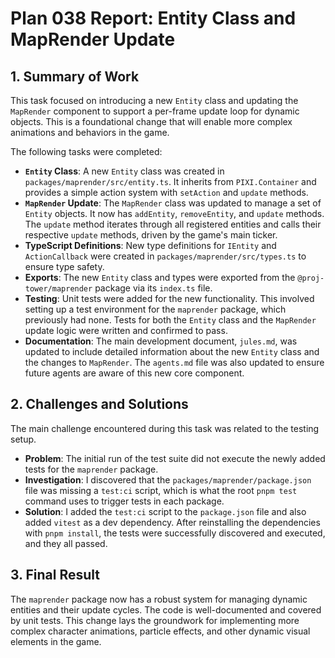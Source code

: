 # Plan 038 Report: Entity Class and MapRender Update

## 1. Summary of Work

This task focused on introducing a new `Entity` class and updating the `MapRender` component to support a per-frame update loop for dynamic objects. This is a foundational change that will enable more complex animations and behaviors in the game.

The following tasks were completed:

-   **`Entity` Class**: A new `Entity` class was created in `packages/maprender/src/entity.ts`. It inherits from `PIXI.Container` and provides a simple action system with `setAction` and `update` methods.
-   **`MapRender` Update**: The `MapRender` class was updated to manage a set of `Entity` objects. It now has `addEntity`, `removeEntity`, and `update` methods. The `update` method iterates through all registered entities and calls their respective `update` methods, driven by the game's main ticker.
-   **TypeScript Definitions**: New type definitions for `IEntity` and `ActionCallback` were created in `packages/maprender/src/types.ts` to ensure type safety.
-   **Exports**: The new `Entity` class and types were exported from the `@proj-tower/maprender` package via its `index.ts` file.
-   **Testing**: Unit tests were added for the new functionality. This involved setting up a test environment for the `maprender` package, which previously had none. Tests for both the `Entity` class and the `MapRender` update logic were written and confirmed to pass.
-   **Documentation**: The main development document, `jules.md`, was updated to include detailed information about the new `Entity` class and the changes to `MapRender`. The `agents.md` file was also updated to ensure future agents are aware of this new core component.

## 2. Challenges and Solutions

The main challenge encountered during this task was related to the testing setup.

-   **Problem**: The initial run of the test suite did not execute the newly added tests for the `maprender` package.
-   **Investigation**: I discovered that the `packages/maprender/package.json` file was missing a `test:ci` script, which is what the root `pnpm test` command uses to trigger tests in each package.
-   **Solution**: I added the `test:ci` script to the `package.json` file and also added `vitest` as a dev dependency. After reinstalling the dependencies with `pnpm install`, the tests were successfully discovered and executed, and they all passed.

## 3. Final Result

The `maprender` package now has a robust system for managing dynamic entities and their update cycles. The code is well-documented and covered by unit tests. This change lays the groundwork for implementing more complex character animations, particle effects, and other dynamic visual elements in the game.
